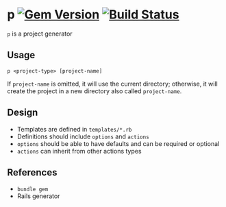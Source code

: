 # p [![Gem Version](https://badge.fury.io/rb/p.png)](http://badge.fury.io/rb/p) [![Build Status](https://travis-ci.org/Lytol/p.png)](https://travis-ci.org/Lytol/p)

`p` is a project generator


Usage
-----

`p <project-type> [project-name]`

If `project-name` is omitted, it will use the current directory; otherwise, it will create the project in a new directory also called `project-name`.


Design
------

- Templates are defined in `templates/*.rb`
- Definitions should include `options` and `actions`
- `options` should be able to have defaults and can be required or optional
- `actions` can inherit from other actions types

References
----------

* `bundle gem`
* Rails generator
